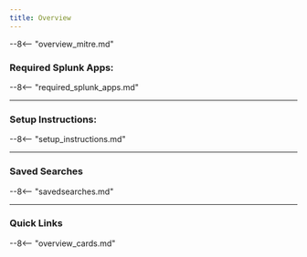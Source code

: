 ```yaml
---
title: Overview
---
```


--8<-- "overview_mitre.md"

### Required Splunk Apps:
--8<-- "required_splunk_apps.md"

---

### Setup Instructions:
--8<-- "setup_instructions.md"

---

### Saved Searches
--8<-- "savedsearches.md"

---

### Quick Links

--8<-- "overview_cards.md"
